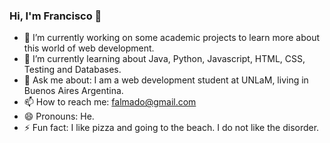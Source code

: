### Hi, I'm Francisco 👋

- 🔭 I’m currently working on some academic projects to learn more about this world of web development.
- 🌱 I’m currently learning about Java, Python, Javascript, HTML, CSS, Testing and Databases.
- 💬 Ask me about: I am a web development student at UNLaM, living in Buenos Aires Argentina.
- 📫 How to reach me: falmado@gmail.com
- 😄 Pronouns: He.
- ⚡ Fun fact: I like pizza and going to the beach. I do not like the disorder.

<!--
**franciscoalmado/franciscoalmado** is a ✨ _special_ ✨ repository because its `README.md` (this file) appears on your GitHub profile.

Here are some ideas to get you started:

- 🔭 I’m currently working on some academic projects to learn more about this world of web development.
- 🌱 I’m currently learning about Java, Python, Javascript, HTML, CSS, Testing and databases.
- 💬 Ask me about: I am a web development student at UNLaM, living in Buenos Aires Argentina.
- 📫 How to reach me: falmado@gmail.com
- 😄 Pronouns: He.
- ⚡ Fun fact: I like pizza and going to the beach. I do not like the disorder.
-->
